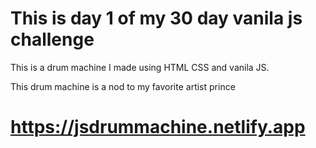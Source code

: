 # This is day 1 of my 30 day vanila js challenge

This is a drum machine I made using HTML CSS and vanila JS. 

This drum machine is a nod to my favorite artist prince


# https://jsdrummachine.netlify.app
 
